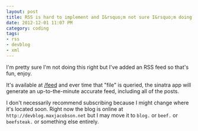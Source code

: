```yaml
---
layout: post
title: RSS is hard to implement and I&rsquo;m not sure I&rsquo;m doing it right
date: 2012-12-01 11:07 PM
category: coding
tags: 
- rss
- devblog
- xml
---
```


I'm pretty sure I'm not doing this right but I've added an RSS feed so that's fun, enjoy.

It's available at [/feed](/feed) and ever time that "file" is queried, the sinatra app will generate an up-to-the-minute accurate feed, including all of the posts.

I don't necessarily recommend subscribing because I might change where it's located soon. Right now the blog is online at `http://devblog.maxjacobson.net` but I may move it to `blog.` or `beef.` or `beefsteak.` or something else entirely.

